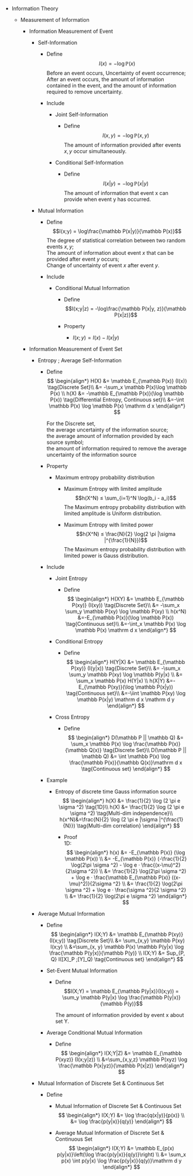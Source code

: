 * Information Theory

  * Measurement of Information
    * Information Measurement of Event
      * Self-Information
        - Define  
          $$I(x) = -\log \mathbb P(x)$$
          Before an event occurs, Uncertainty of event occurrence;   
          After an event occurs, the amount of information contained in the event, and the amount of information required to remove uncertainty.

        - Include

          * Joint Self-Information
            - Define  
              $$I(x, y) = -\log \mathbb P(x, y)$$
              The amount of information provided after events $x, y$ occur simultaneously.

          * Conditional Self-Information
            - Define  
              $$I(x|y) = -\log \mathbb P(x|y)$$
              The amount of information that event x can provide when event y has occurred.

      * Mutual Information
        - Define  
          $$I(x;y) = \log\frac{\mathbb P(x|y)}{\mathbb P(x)}$$
          The degree of statistical correlation between two random events $x, y$;   
          The amount of information about event $x$ that can be provided after event $y$ occurs;  
          Change of uncertainty of event $x$ after event $y$.

        - Include

          * Conditional Mutual Information
            - Define  
              $$I(x;y|z) = -\log\frac{\mathbb P(x|y, z)}{\mathbb P(x|z)}$$

            - Property
              - $I(x;y) = I(x) - I(x|y)$  

    * Information Measurement of Event Set 
      * Entropy ; Average Self-Information
        - Define  
          $$
          \begin{align*}
            H(X) &= \mathbb E_{\mathbb P(x)} (I(x))  \tag{Discrete Set}\\
              &= -\sum_x \mathbb P(x)\log \mathbb P(x)  \\
            h(X) &= -\mathbb E_{\mathbb P(x)}(\log \mathbb P(x)) \tag{Differential Entropy, Continuous set}\\
              &=-\int \mathbb P(x) \log \mathbb P(x) \mathrm d x
          \end{align*}
          $$ 

          For the Discrete set,  
          the average uncertainty of the information source;  
          the average amount of information provided by each source symbol;  
          the amount of information required to remove the average uncertainty of the information source  

        - Property
          - Maximum entropy probability distribution
            - Maximum Entropy with limited amplitude
              $$h(X^N) ≤ \sum_{i=1}^N \log(b_i - a_i)$$
              The Maximum entropy probability distribution with limited amplitude is Uniform distribution.

            - Maximum Entropy with limited power
              $$h(X^N) ≤ \frac{N}{2} \log(2 \pi |\sigma |^{\frac{1}{N}})$$
              The Maximum entropy probability distribution with limited power is Gauss distribution. 

        - Include
          * Joint Entropy 
            - Define  
              $$
              \begin{align*}
                H(XY) &= \mathbb E_{\mathbb P(xy)} (I(xy))   \tag{Discrete Set}\\
                  &= -\sum_x \sum_y \mathbb P(xy) \log \mathbb P(xy)  \\
                h(x^N) &=-E_{\mathbb P(x)}(\log \mathbb P(x))   \tag{Continuous set}\\
                  &=-\int_x \mathbb P(x) \log \mathbb P(x) \mathrm d x
              \end{align*}
              $$ 

          * Conditional Entropy 
            - Define  
              $$
              \begin{align*}
                H(Y|X) &= \mathbb E_{\mathbb P(xy)} (I(y|x))   \tag{Discrete Set}\\
                  &= -\sum_x \sum_y \mathbb P(xy) \log \mathbb P(y|x)  \\
                  &= \sum_x \mathbb P(x) H(Y|x)  \\
                h(X|Y) &=-E_{\mathbb P(xy)}(\log \mathbb P(x|y))  \tag{Continuous set}\\
                  &=-\iint \mathbb P(xy) \log \mathbb P(x|y) \mathrm d x \mathrm d y
              \end{align*}
              $$  

          * Cross Entropy
            - Define  
              $$
              \begin{align*}
                D(\mathbb P || \mathbb Q) &= \sum_x \mathbb P(x) \log \frac{\mathbb P(x)}{\mathbb Q(x)}  \tag{Discrete Set}\\
                D(\mathbb P || \mathbb Q) &= \int \mathbb P(x) \log \frac{\mathbb P(x)}{\mathbb Q(x)}\mathrm d x  \tag{Continuous set}
              \end{align*}
              $$  

        - Example 
          - Entropy of discrete time Gauss information source
              $$
              \begin{align*}
                h(X) &= \frac{1}{2} \log (2 \pi e \sigma ^2)  \tag{1D}\\
                h(X) &= \frac{1}{2} \log (2 \pi e \sigma ^2)  \tag{Multi-dim independence}\\
                h(x^N)&=\frac{N}{2} \log (2 \pi e |\sigma |^{\frac{1}{N}})  \tag{Multi-dim correlation}
              \end{align*}
              $$
            
            - Proof  
              1D:  
              $$
              \begin{align*}
                h(x) &= -E_{\mathbb P(x)} (\log \mathbb P(x))  \\
                  &= -E_{\mathbb P(x)} (-\frac{1}{2} \log(2\pi \sigma ^2) - \log e · \frac{(x-\mu)^2}{2\sigma ^2})  \\
                  &= \frac{1}{2} \log(2\pi \sigma ^2) + \log e · \frac{\mathbb E_{\mathbb P(x)} ((x-\mu)^2)}{2\sigma ^2}  \\
                  &= \frac{1}{2} \log(2\pi \sigma ^2) + \log e · \frac{\sigma ^2}{2 \sigma ^2}  \\
                  &= \frac{1}{2} \log(2\pi e \sigma ^2)
              \end{align*}
              $$

      * Average Mutual Information
        - Define  
          $$
          \begin{align*}
            I(X;Y) &= \mathbb E_{\mathbb P(xy)} (I(x;y))   \tag{Discrete Set}\\
              &= \sum_{x,y} \mathbb P(xy) I(x;y)  \\
              &=\sum_{x, y} \mathbb P(x) \mathbb P(y|x) \log \frac{\mathbb P(y|x)}{\mathbb P(y)}  \\
            I(X;Y) &= Sup_{P, Q} I([X]_P ;[Y]_Q)  \tag{Continuous set}
          \end{align*}
          $$  

        * Set-Event Mutual Information
          - Define  
            $$I(X;Y) = \mathbb E_{\mathbb P(y|x)}(I(x;y)) = \sum_y \mathbb P(y|x) \log \frac{\mathbb P(y|x)}{\mathbb P(y)}$$

            The amount of information provided by event x about set Y.

        * Average Conditional Mutual Information
          - Define  
            $$
            \begin{align*}
              I(X;Y|Z) &= \mathbb E_{\mathbb P(xyz)} (I(x;y|z))  \\
                &=\sum_{x,y,z} \mathbb P(xyz) \log \frac{\mathbb P(x|yz)}{\mathbb P(x|z)}
            \end{align*}
            $$  

      * Mutual Information of Discrete Set & Continuous Set 
        - Define 
          - Mutual Information of Discrete Set & Continuous Set 
            $$
            \begin{align*}
              I(X;Y) &= \log \frac{q(x|y)}{p(x)}  \\
                &= \log \frac{p(y|x)}{q(y)}
            \end{align*}
            $$

          - Average Mutual Information of Discrete Set & Continuous Set 
            $$
            \begin{align*}
              I(X;Y) &= \mathbb E_{p(x) p(y|x)}\left(\log \frac{p(y|x)}{q(y)}\right)  \\
                &= \sum_x p(x) \int p(y|x) \log \frac{p(y|x)}{q(y)}\mathrm d y
            \end{align*}
            $$  

